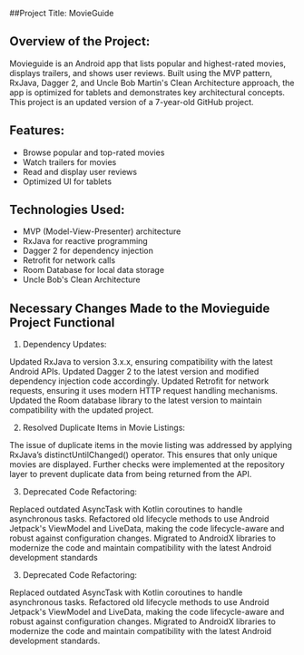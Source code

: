  ##Project Title: MovieGuide
 
 ## Overview of the Project:
   Movieguide is an Android app that lists popular and highest-rated movies, displays trailers, and shows user reviews. Built using the MVP pattern, RxJava, Dagger 2, and Uncle Bob Martin's Clean Architecture approach, the app is optimized for tablets and demonstrates key architectural concepts. This project is an updated version of a 7-year-old GitHub project.

## Features:
  - Browse popular and top-rated movies
- Watch trailers for movies
- Read and display user reviews
- Optimized UI for tablets

## Technologies Used:
 - MVP (Model-View-Presenter) architecture
- RxJava for reactive programming
- Dagger 2 for dependency injection
- Retrofit for network calls
- Room Database for local data storage
- Uncle Bob's Clean Architecture

## Necessary Changes Made to the Movieguide Project Functional

1. Dependency Updates:

Updated RxJava to version 3.x.x, ensuring compatibility with the latest Android APIs.
Updated Dagger 2 to the latest version and modified dependency injection code accordingly.
Updated Retrofit for network requests, ensuring it uses modern HTTP request handling mechanisms.
Updated the Room database library to the latest version to maintain compatibility with the updated project.

2. Resolved Duplicate Items in Movie Listings:

The issue of duplicate items in the movie listing was addressed by applying RxJava’s distinctUntilChanged() operator. This ensures that only unique movies are displayed.
Further checks were implemented at the repository layer to prevent duplicate data from being returned from the API.

3. Deprecated Code Refactoring:

Replaced outdated AsyncTask with Kotlin coroutines to handle asynchronous tasks.
Refactored old lifecycle methods to use Android Jetpack's ViewModel and LiveData, making the code lifecycle-aware and robust against configuration changes.
Migrated to AndroidX libraries to modernize the code and maintain compatibility with the latest Android development standards

3. Deprecated Code Refactoring:

Replaced outdated AsyncTask with Kotlin coroutines to handle asynchronous tasks.
Refactored old lifecycle methods to use Android Jetpack's ViewModel and LiveData, making the code lifecycle-aware and robust against configuration changes.
Migrated to AndroidX libraries to modernize the code and maintain compatibility with the latest Android development standards.


